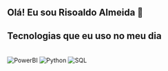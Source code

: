## Olá! Eu sou Risoaldo Almeida 👋

## Tecnologias que eu uso no meu dia
<div style="display:inline_block"><br/>
  <img align="center" alt="PowerBI" src="https://img.shields.io/badge/Power%20BI-F2C811?style=for-the-badge&logo=powerbi&logoColor=black" />   
  <img align="center" alt="Python" src= "https://img.shields.io/badge/Python-3776AB?style=for-the-badge&logo=python&logoColor=white" />
 <img align="center" alt="SQL" src= "https://img.shields.io/badge/SQL-4479A1?style=for-the-badge&logo=postgresql&logoColor=white" />
</div>
